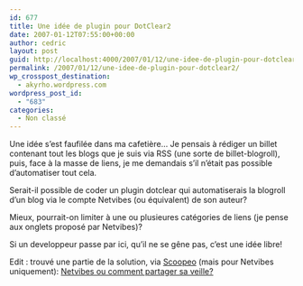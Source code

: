```yaml
---
id: 677
title: Une idée de plugin pour DotClear2
date: 2007-01-12T07:55:00+00:00
author: cedric
layout: post
guid: http://localhost:4000/2007/01/12/une-idee-de-plugin-pour-dotclear2.html
permalink: /2007/01/12/une-idee-de-plugin-pour-dotclear2/
wp_crosspost_destination:
  - akyrho.wordpress.com
wordpress_post_id:
  - "683"
categories:
  - Non classé
---
```

Une idée s’est faufilée dans ma cafetière… Je pensais à rédiger un billet contenant tout les blogs que je suis via RSS (une sorte de billet-blogroll), puis, face à la masse de liens, je me demandais s’il n’était pas possible d’automatiser tout cela.

Serait-il possible de coder un plugin dotclear qui automatiserais la blogroll d’un blog via le compte Netvibes (ou équivalent) de son auteur?

Mieux, pourrait-on limiter à une ou plusieures catégories de liens (je pense aux onglets proposé par Netvibes)?

Si un developpeur passe par ici, qu’il ne se gêne pas, c’est une idée libre!

Edit : trouvé une partie de la solution, via [Scoopeo](http://www.scoopeo.com/) (mais pour Netvibes uniquement): [Netvibes ou comment partager sa veille?](http://www.webdeux.info/netvibes-ou-comment-partager-sa-veille)